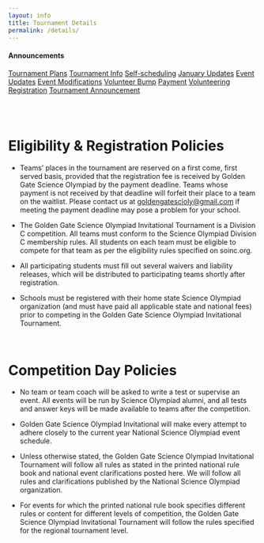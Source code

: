 ```yaml
---
layout: info
title: Tournament Details
permalink: /details/
---
```


<div>

<h4> Announcements </h4>
<a class="btn btn-md btn-mid" href="/tournament-plans">Tournament Plans</a>
<a class="btn btn-md btn-mid" href="/tournament-information">Tournament Info</a>
<a class="btn btn-md btn-mid" href="/selfschedule-instructions">Self-scheduling</a>
<a class="btn btn-md btn-mid" href="/january-updates">January Updates</a>
<a class="btn btn-md btn-mid" href="/event-update">Event Updates</a>
<a class="btn btn-md btn-mid" href="/event-modifications">Event Modifications</a>
<a class="btn btn-md btn-mid" href="/volunteer-bump">Volunteer Bump</a>
<a class="btn btn-md btn-mid" href="/payment-reminder">Payment</a>
<a class="btn btn-md btn-mid" href="/volunteer">Volunteering</a>
<a class="btn btn-md btn-mid" href="/registration">Registration</a>
<a class="btn btn-md btn-mid" href="/announcement">Tournament Announcement</a>

<br><br>

<!--h4> Quick Links </h4>
<a class="btn btn-md btn-mid" target="_blank" href="https://scilympiad.com/golden-gate">Scilympiad</a>
<a class="btn btn-md btn-mid" target="_blank" href="https://docs.google.com/forms/d/11rS66hjU2Sy0njrNnhmJTsd1cnLkL5SZKes-ln-VxPQ/edit" >Notes Submission Form</a>
<a class="btn btn-md btn-mid" target = "_blank" href="https://stanford.zoom.us/j/95327809173?pwd=amt4V0tLbVd0eUN6Q215UG5YNjdUUT09">Troubleshooting Zoom</a>
<a class="btn btn-md btn-mid" target="_blank" href="https://www.customink.com/g/nga0-00cj-6eeg">T-shirt Orders</a>

<br><br>

<h4> Schedules </h4>
<a class="btn btn-md btn-mid" target="_blank" href="https://docs.google.com/spreadsheets/d/1tMKRDN0k8Tpf7kfq9fsDuSrwhSToJnWKrGSfbmWRB-c/edit?usp=sharing">Event Schedule</a>
<a class="btn btn-md btn-mid" target="_blank" href="https://docs.google.com/document/d/1_hxhts2Zixuj8q-R1-h2yplQWhYeesoWBhYiLJyZyD0/edit?usp=sharing" >Awards Schedule</a>

<br><br>

<h4> Policies and Helpful Info </h4>
<a class="btn btn-md btn-mid" target="_blank" href="https://docs.google.com/document/d/1q0Bj58jJeTsfraQjAVHoKzkRsz8YTwK1HTwxmNS8Bhw/edit?usp=sharing">Tournament Info</a>
<a class="btn btn-md btn-mid" target="_blank" href="https://docs.google.com/document/d/15s4beEAVf4fmfHdjErVZjvQpTJpAtw2PjXpSSTBUjcE/edit">Event Modifications</a>
<a class="btn btn-md btn-mid" target="_blank" href="https://docs.google.com/spreadsheets/d/1lQ7RcRiRQGmYeyipulkWe2KdQJE0HtLU_86MhBmytuQ/edit?usp=sharing" >Team Numbers</a>
<a class="btn btn-md btn-mid" target = "_blank" href="https://docs.google.com/document/d/1RwFu7o9ulwN38wOhzgiJbcd3WqxK6dKm0yXTlSPJzYQ/edit?fbclid=IwAR1_L41ff1XKi-vKV7voq7AktFOgg0jxx70B5MyLgQWacAdy-P2j6xpWQ9g">Troubleshooting Guide</a>
<a class="btn btn-md btn-mid" target="_blank" href="https://docs.google.com/document/d/1vhsnbwgHFlcBDZ_vkUlkFTbN5cixNtqMfeSnWBDzPS4/edit?usp=sharing">Academic Integrity Guide</a-->

<!--h4> Schedules and Maps </h4>
<a class="btn btn-md btn-mid" target="_blank" href="/doc/event_schedule.pdf">Event Schedule</a>
<a class="btn btn-md btn-mid" target="_blank" href="/doc/day_schedule.pdf">Day of Schedule</a>
<a class="btn btn-md btn-mid" target="_blank" href="/doc/awards_program.pdf">Awards Program</a>
<a class="btn btn-md btn-mid" target="_blank" href="/doc/awards_seating_2020.png">Awards Seating</a>
<a class="btn btn-md btn-mid" target="_blank" href="https://tinyurl.com/ggso20-map">Full Digital Map</a>
<a class="btn btn-md btn-mid" target="_blank" href="https://statescioly.org/golden-gate/Map/EventMap?mId=98552995578380921">Event Locations Digital Map</a>
<a class="btn btn-md btn-mid" target="_blank" href="/doc/maps_2020.pdf">Homerooms and Event Map</a>
<a class="btn btn-md btn-mid" target="_blank" href="/doc/parking_map.pdf">Parking Details and Map</a>

<br><br>

<h4> Policies and Helpful Info </h4>
<a class="btn btn-md btn-mid" target="_blank" href="/rules.pdf">Event Rules</a>
<a class="btn btn-md btn-mid" target="_blank" href="/doc/welcome.pdf" >Welcome Letter</a>
<a class="btn btn-md btn-mid" target = "_blank" href="https://docs.google.com/spreadsheets/d/18EzTQeIsobi_cl85j--G3x0rDnNxKEEBnLlmAKb27uM/edit#gid=2043171544">Team numbers</a>
<a class="btn btn-md btn-mid" target="_blank" href="/doc/food_options.pdf">Food Options</a>
<a class="btn btn-md btn-mid" target="_blank" href="/doc/social_flyer.pdf">Social Flyer</a>
<a class="btn btn-md btn-mid" target="_blank" href="/doc/policies.pdf">Tournament Policies</a>
<a class="btn btn-md btn-mid" target="_blank" href="/doc/injury_report.pdf">Accidental Injury Report</a>
<a class="btn btn-md btn-mid" target = "_blank" href="https://statescioly.org/golden-gate/Policy/Doc/public-appeal-form">Appeal Form</a-->


</div> 

# Eligibility & Registration Policies

* Teams’ places in the tournament are reserved on a first come, first served basis, provided that the registration fee is received by Golden Gate Science Olympiad by the payment deadline. Teams whose payment is not received by that deadline will forfeit their place to a team on the waitlist. Please contact us at goldengatescioly@gmail.com if meeting the payment deadline may pose a problem for your school.

* The Golden Gate Science Olympiad Invitational Tournament is a Division C competition.  All teams must conform to the Science Olympiad Division C membership rules. All students on each team must be eligible to compete for that team as per the eligibility rules specified on soinc.org.

* All participating students must fill out several waivers and liability releases, which will be distributed to participating teams shortly after registration. 

* Schools must be registered with their home state Science Olympiad organization (and must have paid all applicable state and national fees) prior to competing in the Golden Gate Science Olympiad Invitational Tournament.

<br>

# Competition Day Policies

* No team or team coach will be asked to write a test or supervise an event. All events will be run by Science Olympiad alumni, and all tests and answer keys will be made available to teams after the competition.

* Golden Gate Science Olympiad Invitational will make every attempt to adhere closely to the current year National Science Olympiad event schedule.

* Unless otherwise stated, the Golden Gate Science Olympiad Invitational Tournament will follow all rules as stated in the printed national rule book and national event clarifications posted here. We will follow all rules and clarifications published by the National Science Olympiad organization.

* For events for which the printed national rule book specifies different rules or content for different levels of competition, the Golden Gate Science Olympiad Invitational Tournament will follow the rules specified for the regional tournament level.

